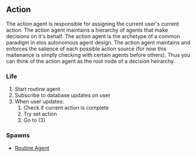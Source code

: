 Action
------

The action agent is responsible for assigning the current user's current action. The action agent maintains a hierarchy of agents that make decisions on it's behalf. The action agent is the archetype of a common paradigm in elos autonomous agent design. The action agent maintains and enforces the salience of each possible action source (for now this maitenance is simply checking with certain agents before others). Thus you can think of the action agent as the root node of a decision heirarchy.

### Life
 1. Start routine agent
 2. Subscribe to database updates on user
 3. When user updates:
    1. Check if current action is complete
    2. Try set action
    3. Go to (3)


### Spawns
 * [Routine Agent](routine.md)
